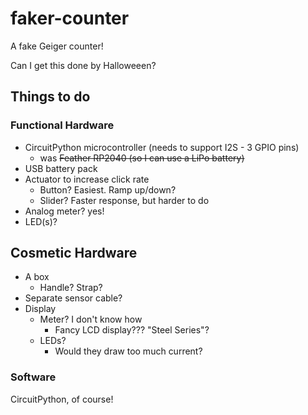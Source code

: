 # faker-counter
A fake Geiger counter!

Can I get this done by Halloweeen?

## Things to do

### Functional Hardware
* CircuitPython microcontroller (needs to support I2S - 3 GPIO pins)
  * was <strike>Feather RP2040 (so I can use a LiPo battery)</strike>
* USB battery pack
* Actuator to increase click rate
  * Button? Easiest. Ramp up/down?
  * Slider? Faster response, but harder to do
* Analog meter? yes!
* LED(s)?

## Cosmetic Hardware
* A box
  * Handle? Strap?
* Separate sensor cable?
* Display
  * Meter? I don't know how
    * Fancy LCD display??? "Steel Series"?
  * LEDs?
    * Would they draw too much current?

### Software
CircuitPython, of course!
